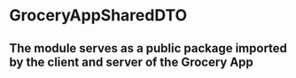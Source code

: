 # GroceryAppSharedDTO

## The module serves as a public package imported by the client and server of the Grocery App
